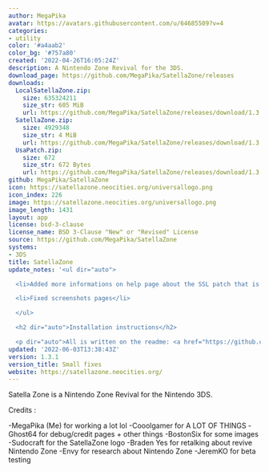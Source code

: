 ```yaml
---
author: MegaPika
avatar: https://avatars.githubusercontent.com/u/64685509?v=4
categories:
- utility
color: '#a4aab2'
color_bg: '#757a80'
created: '2022-04-26T16:05:24Z'
description: A Nintendo Zone Revival for the 3DS.
download_page: https://github.com/MegaPika/SatellaZone/releases
downloads:
  LocalSatellaZone.zip:
    size: 635324211
    size_str: 605 MiB
    url: https://github.com/MegaPika/SatellaZone/releases/download/1.3.1/LocalSatellaZone.zip
  SatellaZone.zip:
    size: 4929348
    size_str: 4 MiB
    url: https://github.com/MegaPika/SatellaZone/releases/download/1.3.1/SatellaZone.zip
  UsaPatch.zip:
    size: 672
    size_str: 672 Bytes
    url: https://github.com/MegaPika/SatellaZone/releases/download/1.3.1/UsaPatch.zip
github: MegaPika/SatellaZone
icon: https://satellazone.neocities.org/universallogo.png
icon_index: 226
image: https://satellazone.neocities.org/universallogo.png
image_length: 1431
layout: app
license: bsd-3-clause
license_name: BSD 3-Clause "New" or "Revised" License
source: https://github.com/MegaPika/SatellaZone
systems:
- 3DS
title: SatellaZone
update_notes: '<ul dir="auto">

  <li>Added more informations on help page about the SSL patch that is required</li>

  <li>Fixed screenshots pages</li>

  </ul>

  <h2 dir="auto">Installation instructions</h2>

  <p dir="auto">All is written on the readme: <a href="https://github.com/MegaPika/SatellaZone#readme">https://github.com/MegaPika/SatellaZone#readme</a></p>'
updated: '2022-06-03T13:38:43Z'
version: 1.3.1
version_title: Small fixes
website: https://satellazone.neocities.org/
---
```

Satella Zone is a Nintendo Zone Revival for the Nintendo 3DS.

Credits :

-MegaPika (Me) for working a lot lol
-Cooolgamer for A LOT OF THINGS
-Ghost64 for debug/credit pages + other things
-BostonSix for some images
-Sudocraft for the SatellaZone logo
-Braden Yes for retalking about revive Nintendo Zone
-Envy for research about Nintendo Zone
-JeremKO for beta testing
